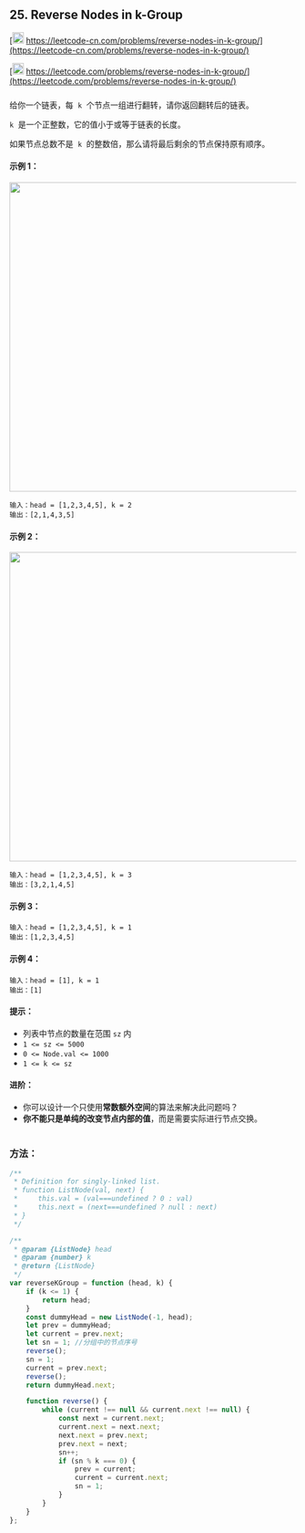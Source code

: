 ## 25. Reverse Nodes in k-Group

[<img src="https://static.leetcode-cn.com/cn-mono-assets/production/assets/logo-dark-cn.c42314a8.svg" height="20" /> https://leetcode-cn.com/problems/reverse-nodes-in-k-group/](https://leetcode-cn.com/problems/reverse-nodes-in-k-group/)

[<img src="https://assets.leetcode.com/static_assets/public/webpack_bundles/images/logo-dark.e99485d9b.svg" height="20"/> https://leetcode.com/problems/reverse-nodes-in-k-group/](https://leetcode.com/problems/reverse-nodes-in-k-group/)

###

给你一个链表，每  `k`  个节点一组进行翻转，请你返回翻转后的链表。

`k`  是一个正整数，它的值小于或等于链表的长度。

如果节点总数不是  `k`  的整数倍，那么请将最后剩余的节点保持原有顺序。

#### 示例 1：

<img src="https://assets.leetcode.com/uploads/2020/10/03/reverse_ex1.jpg" width="542" />

```
输入：head = [1,2,3,4,5], k = 2
输出：[2,1,4,3,5]
```

#### 示例 2：

<img src="https://assets.leetcode.com/uploads/2020/10/03/reverse_ex2.jpg" width="542" />

```
输入：head = [1,2,3,4,5], k = 3
输出：[3,2,1,4,5]
```

#### 示例 3：

```
输入：head = [1,2,3,4,5], k = 1
输出：[1,2,3,4,5]
```

#### 示例 4：

```
输入：head = [1], k = 1
输出：[1]
```

#### 提示：

-   列表中节点的数量在范围 `sz` 内
-   `1 <= sz <= 5000`
-   `0 <= Node.val <= 1000`
-   `1 <= k <= sz`

#### 进阶：

-   你可以设计一个只使用**常数额外空间**的算法来解决此问题吗？
-   **你不能只是单纯的改变节点内部的值**，而是需要实际进行节点交换。

#

### 方法：

```js
/**
 * Definition for singly-linked list.
 * function ListNode(val, next) {
 *     this.val = (val===undefined ? 0 : val)
 *     this.next = (next===undefined ? null : next)
 * }
 */

/**
 * @param {ListNode} head
 * @param {number} k
 * @return {ListNode}
 */
var reverseKGroup = function (head, k) {
    if (k <= 1) {
        return head;
    }
    const dummyHead = new ListNode(-1, head);
    let prev = dummyHead;
    let current = prev.next;
    let sn = 1; //分组中的节点序号
    reverse();
    sn = 1;
    current = prev.next;
    reverse();
    return dummyHead.next;

    function reverse() {
        while (current !== null && current.next !== null) {
            const next = current.next;
            current.next = next.next;
            next.next = prev.next;
            prev.next = next;
            sn++;
            if (sn % k === 0) {
                prev = current;
                current = current.next;
                sn = 1;
            }
        }
    }
};
```
